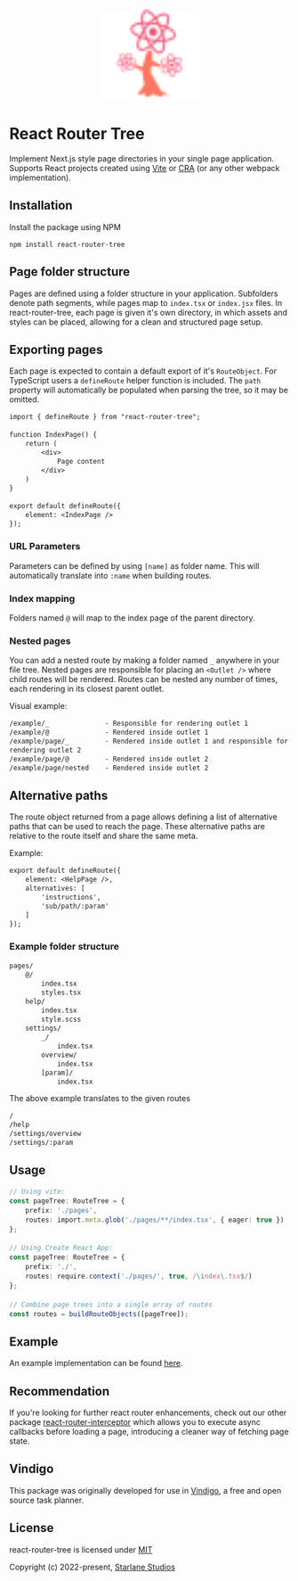 <br>

<p align="center">
  <img src="https://raw.githubusercontent.com/StarlaneStudios/react-router-tree/main/.github/logo.svg" height="164">
</p>

# React Router Tree

Implement Next.js style page directories in your single page application. Supports React projects created using [Vite](https://vitejs.dev/) or [CRA](https://create-react-app.dev/) (or any other webpack implementation).

## Installation

Install the package using NPM

```
npm install react-router-tree
```

## Page folder structure

Pages are defined using a folder structure in your application. Subfolders denote path segments, while pages map to `index.tsx` or `index.jsx` files. In react-router-tree, each page is given it's own directory, in which assets and styles can be placed, allowing for a clean and structured page setup.

## Exporting pages

Each page is expected to contain a default export of it's `RouteObject`. For TypeScript users a `defineRoute` helper function is included. The `path` property will automatically be populated when parsing the tree, so it may be omitted.

```tsx
import { defineRoute } from "react-router-tree";

function IndexPage() {
	return (
		<div>
			Page content
		</div>
	)
}

export default defineRoute({
	element: <IndexPage />
});
```

### URL Parameters

Parameters can be defined by using `[name]` as folder name. This will automatically translate into `:name` when building routes.

### Index mapping

Folders named `@` will map to the index page of the parent directory.

### Nested pages

You can add a nested route by making a folder named `_` anywhere in your file tree. Nested pages are responsible for placing an `<Outlet />` where child routes will be rendered. Routes can be nested any number of times, each rendering in its closest parent outlet.

Visual example:
```
/example/_				- Responsible for rendering outlet 1
/example/@				- Rendered inside outlet 1
/example/page/_			- Rendered inside outlet 1 and responsible for rendering outlet 2
/example/page/@			- Rendered inside outlet 2
/example/page/nested 	- Rendered inside outlet 2
```

## Alternative paths

The route object returned from a page allows defining a list of alternative paths that can be used to reach the page. These alternative paths are relative to the route itself and share the same meta.

Example:
```tsx
export default defineRoute({
	element: <HelpPage />,
	alternatives: [
		'instructions',
		'sub/path/:param'
	]
});
```

### Example folder structure

```
pages/
	@/
		index.tsx
		styles.tsx
	help/
		index.tsx
		style.scss
	settings/
		_/
			index.tsx
		overview/
			index.tsx
		[param]/
			index.tsx
```

The above example translates to the given routes

```
/
/help
/settings/overview
/settings/:param
```

## Usage
```ts
// Using vite:
const pageTree: RouteTree = {
	prefix: './pages',
	routes: import.meta.glob('./pages/**/index.tsx', { eager: true })
};

// Using Create React App:
const pageTree: RouteTree = {
	prefix: './',
	routes: require.context('./pages/', true, /\index\.tsx$/)
};

// Combine page trees into a single array of routes
const routes = buildRouteObjects([pageTree]);
```

## Example

An example implementation can be found [here](https://github.com/StarlaneStudios/react-router-tree/tree/main/example).

## Recommendation

If you're looking for further react router enhancements, check out our other package [react-router-interceptor](https://www.npmjs.com/package/react-router-interceptor) which allows you to execute async callbacks before loading a page, introducing a cleaner way of fetching page state.

## Vindigo

This package was originally developed for use in [Vindigo](https://github.com/StarlaneStudios/vindigo), a free and open source task planner.

## License

react-router-tree is licensed under [MIT](https://github.com/StarlaneStudios/react-router-tree/blob/main/LICENSE)

Copyright (c) 2022-present, [Starlane Studios](https://starlane.studio/)
